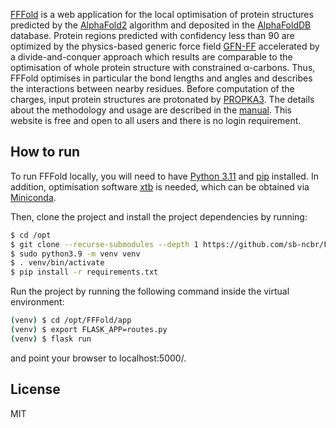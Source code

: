 [FFFold](https://fffold.biodata.ceitec.cz/) is a web application for the local optimisation of protein structures predicted by the [AlphaFold2](https://www.nature.com/articles/s41586-021-03819-2) algorithm and deposited in the [AlphaFoldDB](https://academic.oup.com/nar/article/50/D1/D439/6430488) database. Protein regions predicted with confidency less than 90 are optimized by the physics-based generic force field [GFN-FF](https://onlinelibrary.wiley.com/doi/full/10.1002/anie.202004239) accelerated by a divide-and-conquer approach which results are comparable to the optimisation of whole protein structure with constrained α-carbons. Thus, FFFold optimises in particular the bond lengths and angles and describes the interactions between nearby residues. Before computation of the charges, input protein structures are protonated by [PROPKA3](https://pubs.acs.org/doi/full/10.1021/ct100578z). The details about the methodology and usage are described in the [manual](https://github.com/sb-ncbr/FFFold/wiki). This website is free and open to all users and there is no login requirement.

## How to run

To run FFFold locally, you will need to have [Python 3.11](https://www.python.org/downloads/) and [pip](https://pip.pypa.io/en/stable/installing/) installed. In addition, optimisation software [xtb](https://xtb-docs.readthedocs.io/en/latest/index.html) is needed, which can be obtained via [Miniconda](https://docs.conda.io/projects/miniconda/en/latest/#).

Then, clone the project and install the project dependencies by running:

```bash
$ cd /opt
$ git clone --recurse-submodules --depth 1 https://github.com/sb-ncbr/FFFold
$ sudo python3.9 -m venv venv
$ . venv/bin/activate
$ pip install -r requirements.txt
```
Run the project by running the following command inside the virtual environment:

```bash
(venv) $ cd /opt/FFFold/app
(venv) $ export FLASK_APP=routes.py
(venv) $ flask run
```
and point your browser to localhost:5000/.

## License
MIT
